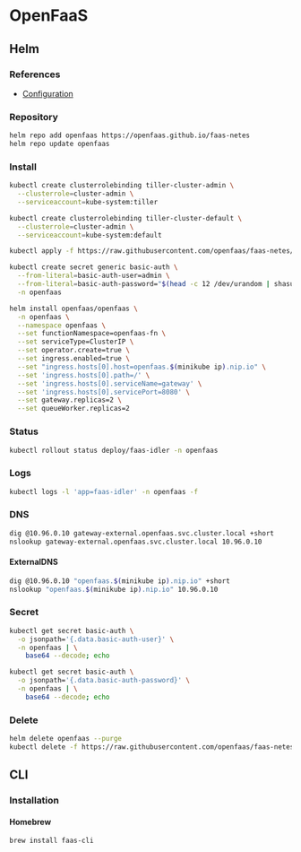 # OpenFaaS

## Helm

### References

- [Configuration](https://github.com/openfaas/faas-netes/tree/master/chart/openfaas#configuration)

### Repository

```sh
helm repo add openfaas https://openfaas.github.io/faas-netes
helm repo update openfaas
```

### Install

```sh
kubectl create clusterrolebinding tiller-cluster-admin \
  --clusterrole=cluster-admin \
  --serviceaccount=kube-system:tiller

kubectl create clusterrolebinding tiller-cluster-default \
  --clusterrole=cluster-admin \
  --serviceaccount=kube-system:default
```

```sh
kubectl apply -f https://raw.githubusercontent.com/openfaas/faas-netes/master/namespaces.yml
```

```sh
kubectl create secret generic basic-auth \
  --from-literal=basic-auth-user=admin \
  --from-literal=basic-auth-password="$(head -c 12 /dev/urandom | shasum | cut -d ' ' -f 1)" \
  -n openfaas
```

```sh
helm install openfaas/openfaas \
  -n openfaas \
  --namespace openfaas \
  --set functionNamespace=openfaas-fn \
  --set serviceType=ClusterIP \
  --set operator.create=true \
  --set ingress.enabled=true \
  --set "ingress.hosts[0].host=openfaas.$(minikube ip).nip.io" \
  --set 'ingress.hosts[0].path=/' \
  --set 'ingress.hosts[0].serviceName=gateway' \
  --set 'ingress.hosts[0].servicePort=8080' \
  --set gateway.replicas=2 \
  --set queueWorker.replicas=2
```

### Status

```sh
kubectl rollout status deploy/faas-idler -n openfaas
```

### Logs

```sh
kubectl logs -l 'app=faas-idler' -n openfaas -f
```

### DNS

```sh
dig @10.96.0.10 gateway-external.openfaas.svc.cluster.local +short
nslookup gateway-external.openfaas.svc.cluster.local 10.96.0.10
```

#### ExternalDNS

```sh
dig @10.96.0.10 "openfaas.$(minikube ip).nip.io" +short
nslookup "openfaas.$(minikube ip).nip.io" 10.96.0.10
```

### Secret

```sh
kubectl get secret basic-auth \
  -o jsonpath='{.data.basic-auth-user}' \
  -n openfaas | \
    base64 --decode; echo

kubectl get secret basic-auth \
  -o jsonpath='{.data.basic-auth-password}' \
  -n openfaas | \
    base64 --decode; echo
```

### Delete

```sh
helm delete openfaas --purge
kubectl delete -f https://raw.githubusercontent.com/openfaas/faas-netes/master/namespaces.yml
```

## CLI

### Installation

#### Homebrew

```sh
brew install faas-cli
```
